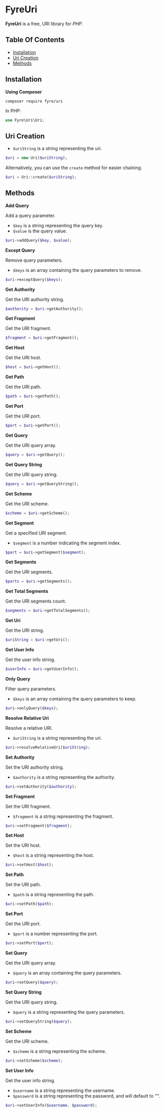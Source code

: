 # FyreUri

**FyreUri** is a free, URI library for *PHP*.


## Table Of Contents
- [Installation](#installation)
- [Uri Creation](#uri-creation)
- [Methods](#methods)



## Installation

**Using Composer**

```
composer require fyre/uri
```

In PHP:

```php
use Fyre\Uri\Uri;
```

## Uri Creation

- `$uriString` is a string representing the uri.

```php
$uri = new Uri($uriString);
```

Alternatively, you can use the `create` method for easier chaining.

```php
$uri = Uri::create($uriString);
```


## Methods

**Add Query**

Add a query parameter.

- `$key` is a string representing the query key.
- `$value` is the query value.

```php
$uri->addQuery($key, $value);
```

**Except Query**

Remove query parameters.

- `$keys` is an array containing the query parameters to remove.

```php
$uri->exceptQuery($keys);
```

**Get Authority**

Get the URI authority string.

```php
$authority = $uri->getAuthority();
```

**Get Fragment**

Get the URI fragment.

```php
$fragment = $uri->getFragment();
```

**Get Host**

Get the URI host.

```php
$host = $uri->getHost();
```

**Get Path**

Get the URI path.

```php
$path = $uri->getPath();
```

**Get Port**

Get the URI port.

```php
$port = $uri->getPort();
```

**Get Query**

Get the URI query array.

```php
$query = $uri->getQuery();
```

**Get Query String**

Get the URI query string.

```php
$query = $uri->getQueryString();
```

**Get Scheme**

Get the URI scheme.

```php
$scheme = $uri->getScheme();
```

**Get Segment**

Get a specified URI segment.

- `$segment` is a number indicating the segment index.

```php
$part = $uri->getSegment($segment);
```

**Get Segments**

Get the URI segments.

```php
$parts = $uri->getSegments();
```

**Get Total Segments**

Get the URI segments count.

```php
$segments = $uri->getTotalSegments();
```

**Get Uri**

Get the URI string.

```php
$uriString = $uri->getUri();
```

**Get User Info**

Get the user info string.

```php
$userInfo = $uri->getUserInfo();
```

**Only Query**

Filter query parameters.

- `$keys` is an array containing the query parameters to keep.

```php
$uri->onlyQuery($keys);
```

**Resolve Relative Uri**

Resolve a relative URI.

- `$uriString` is a string representing the uri.

```php
$uri->resolveRelativeUri($uriString);
```

**Set Authority**

Set the URI authority string.

- `$authority` is a string representing the authority.

```php
$uri->setAuthority($authority);
```

**Set Fragment**

Set the URI fragment.

- `$fragment` is a string representing the fragment.

```php
$uri->setFragment($fragment);
```

**Set Host**

Set the URI host.

- `$host` is a string representing the host.

```php
$uri->setHost($host);
```

**Set Path**

Set the URI path.

- `$path` is a string representing the path.

```php
$uri->setPath($path);
```

**Set Port**

Get the URI port.

- `$port` is a number representing the port.

```php
$uri->setPort($port);
```

**Set Query**

Get the URI query array.

- `$query` is an array containing the query parameters.

```php
$uri->setQuery($query);
```

**Set Query String**

Get the URI query string.

- `$query` is a string representing the query parameters.

```php
$uri->setQueryString($query);
```

**Set Scheme**

Get the URI scheme.

- `$scheme` is a string representing the scheme.

```php
$uri->setScheme($scheme);
```

**Set User Info**

Get the user info string.

- `$username` is a string representing the username.
- `$password` is a string representing the password, and will default to *""*.

```php
$uri->setUserInfo($username, $password);
```